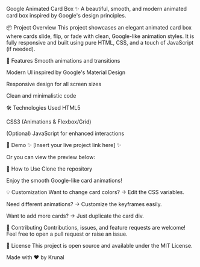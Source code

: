Google Animated Card Box
✨ A beautiful, smooth, and modern animated card box inspired by Google's design principles.

📦 Project Overview
This project showcases an elegant animated card box where cards slide, flip, or fade with clean, Google-like animation styles.
It is fully responsive and built using pure HTML, CSS, and a touch of JavaScript (if needed).

🚀 Features
Smooth animations and transitions

Modern UI inspired by Google's Material Design

Responsive design for all screen sizes

Clean and minimalistic code

🛠️ Technologies Used
HTML5

CSS3 (Animations & Flexbox/Grid)

(Optional) JavaScript for enhanced interactions

🎥 Demo
✨ [Insert your live project link here] ✨

Or you can view the preview below:


📂 How to Use
Clone the repository


Enjoy the smooth Google-like card animations!

💡 Customization
Want to change card colors? → Edit the CSS variables.

Need different animations? → Customize the keyframes easily.

Want to add more cards? → Just duplicate the card div.

🤝 Contributing
Contributions, issues, and feature requests are welcome!
Feel free to open a pull request or raise an issue.

📜 License
This project is open source and available under the MIT License.

Made with ❤️ by Krunal
